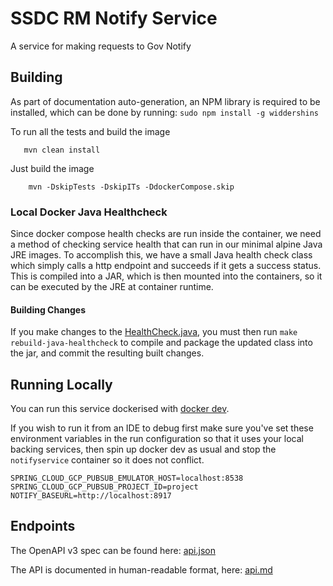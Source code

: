 # SSDC RM Notify Service
A service for making requests to Gov Notify

## Building
As part of documentation auto-generation, an NPM library is required to be installed, which can be done by running: `sudo npm install -g widdershins`

To run all the tests and build the image
```shell
   mvn clean install
```

Just build the image
```shell
    mvn -DskipTests -DskipITs -DdockerCompose.skip
```

### Local Docker Java Healthcheck

Since docker compose health checks are run inside the container, we need a method of checking service health that can
run in our minimal alpine Java JRE images. To accomplish this, we have a small Java health check class which simply
calls a http endpoint and succeeds if it gets a success status. This is compiled into a JAR, which is then mounted into
the containers, so it can be executed by the JRE at container runtime.

#### Building Changes

If you make changes to the [HealthCheck.java](src/test/resources/java_healthcheck/HealthCheck.java), you must then
run `make rebuild-java-healthcheck` to compile and package the updated class into the jar, and commit the resulting
built changes.

## Running Locally

You can run this service dockerised with [docker dev](https://github.com/ONSdigital/ssdc-rm-docker-dev).

If you wish to run it from an IDE to debug first make sure you've set these environment variables in the run configuration so that it uses your local backing services, then spin up docker dev as usual and stop the `notifyservice` container so it does not conflict.

```shell
SPRING_CLOUD_GCP_PUBSUB_EMULATOR_HOST=localhost:8538
SPRING_CLOUD_GCP_PUBSUB_PROJECT_ID=project
NOTIFY_BASEURL=http://localhost:8917
```

## Endpoints
The OpenAPI v3 spec can be found here: [api.json](docs/api.json)

The API is documented in human-readable format, here: [api.md](docs/api.md)